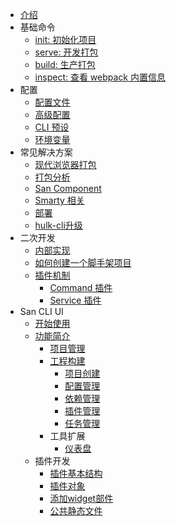 -   [介绍](/README.md)
-   基础命令
    -   [init: 初始化项目](/create-project.md)
    -   [serve: 开发打包](/serve.md)
    -   [build: 生产打包](/build.md)
    -   [inspect: 查看 webpack 内置信息](/inspect.md)
-   配置
    -   [配置文件](/config.md)
    -   [高级配置](/advanced.md)
    -   [CLI 预设](/presets.md)
    -   [环境变量](/env.md)
-   常见解决方案
    -   [现代浏览器打包](/modern-mode.md)
    -   [打包分析](/bundle-analyze.md)
    -   [San Component](/component.md)
    -   [Smarty 相关](/smarty.md)
    -   [部署](/deployment.md)
    -   [hulk-cli升级](/hulk-cli-migration.md)
-   二次开发
    -   [内部实现](/architecture.md)
    -   [如何创建一个脚手架项目](/create-scaffold.md)
    -   [插件机制](/plugin.md)
        -   [Command 插件](/cmd-plugin.md)
        -   [Service 插件](/srv-plugin.md)
-   San CLI UI
    -   [开始使用](/ui/start.md)
    -   [功能简介](/ui/function.md)
        -   [项目管理](/ui/project-list.md)
        -   [工程构建](/ui/construction.md)
            -   [项目创建](/ui/project-create.md)
            -   [配置管理](/ui/configuration.md)
            -   [依赖管理](/ui/dependency.md)
            -   [插件管理](/ui/plugin.md)
            -   [任务管理](/ui/task.md)
        -   工具扩展
            -   [仪表盘](/ui/dashboard.md)
    -   插件开发
        -   [插件基本结构](/ui/structure.md)
        -   [插件对象](/ui/plugin-object.md)
        -   [添加widget部件](/ui/add-addon.md)
        -   [公共静态文件](/ui/static.md)
